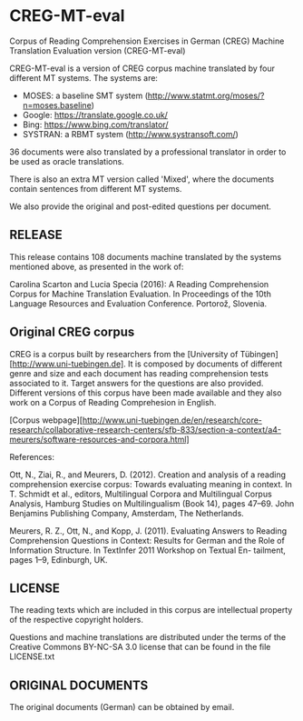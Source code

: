 # CREG-MT-eval
Corpus of Reading Comprehension Exercises in German (CREG)
Machine Translation Evaluation version (CREG-MT-eval)

CREG-MT-eval is a version of CREG corpus machine translated by four different 
MT systems. The systems are:
- MOSES: a baseline SMT system (http://www.statmt.org/moses/?n=moses.baseline)
- Google: https://translate.google.co.uk/
- Bing: https://www.bing.com/translator/
- SYSTRAN: a RBMT system (http://www.systransoft.com/)

36 documents were also translated by a professional translator in order to be used as oracle
translations. 

There is also an extra MT version called 'Mixed', where the documents contain sentences
from different MT systems. 

We also provide the original and post-edited questions per document. 

## RELEASE

This release contains 108 documents machine translated by the systems mentioned above,
as presented in the work of:

Carolina Scarton and Lucia Specia (2016): A Reading Comprehension Corpus for Machine Translation Evaluation.
In Proceedings of the 10th Language Resources and Evaluation Conference. Portorož, Slovenia.

## Original CREG corpus

CREG is a corpus built by researchers from the [University of Tübingen][http://www.uni-tuebingen.de]. It is composed by documents of different genre and size and each document has reading comprehension tests associated to it. Target answers for the questions are also provided.
Different versions of this corpus have been made available and they also work on a Corpus of Reading Comprehesion in English.

[Corpus webpage][http://www.uni-tuebingen.de/en/research/core-research/collaborative-research-centers/sfb-833/section-a-context/a4-meurers/software-resources-and-corpora.html]

References:

Ott, N., Ziai, R., and Meurers, D. (2012). Creation and analysis of a reading comprehension exercise corpus: Towards evaluating meaning in context. In T. Schmidt et al., editors, Multilingual Corpora and Multilingual Corpus Analysis, Hamburg Studies on Multilingualism (Book 14), pages 47–69. John Benjamins Publishing Company, Amsterdam, The Netherlands.

Meurers, R. Z., Ott, N., and Kopp, J. (2011). Evaluating Answers to Reading Comprehension Questions in Context: Results for German and the Role of Information Structure. In TextInfer 2011 Workshop on Textual En- tailment, pages 1–9, Edinburgh, UK.

## LICENSE

The reading texts which are included in this corpus are intellectual property
of the respective copyright holders. 

Questions and machine translations are distributed under the terms of the Creative Commons 
BY-NC-SA 3.0 license that can be found in the file LICENSE.txt

## ORIGINAL DOCUMENTS

The original documents (German) can be obtained by email. 
